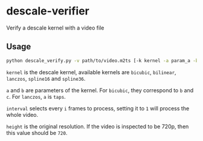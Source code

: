 # descale-verifier
Verify a descale kernel with a video file
## Usage
```bash
python descale_verify.py -v path/to/video.m2ts [-k kernel -a param_a -b param_b] [-i interval] [-r height]
```

`kernel` is the descale kernel, available kernels are `bicubic`, `bilinear`, `lanczos`, `spline16` and `spline36`.

`a` and `b` are parameters of the kernel. For `bicubic`, they correspond to `b` and `c`. For `lanczos`, `a` is `taps`.

`interval` selects every `i` frames to process, setting it to `1` will process the whole video.

`height` is the original resolution. If the video is inspected to be 720p, then this value should be `720`.

